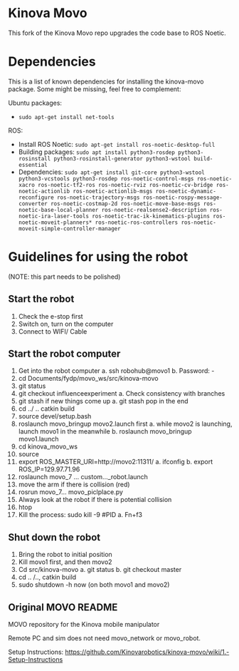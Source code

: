 # Kinova Movo

This fork of the Kinova Movo repo upgrades the code base to ROS Noetic.

# Dependencies
This is a list of known dependencies for installing the kinova-movo package. Some might be missing, feel free to complement:

Ubuntu packages:
- `sudo apt-get install net-tools`

ROS:

- Install ROS Noetic: `sudo apt-get install ros-noetic-desktop-full`
- Building packages: `sudo apt install python3-rosdep python3-rosinstall python3-rosinstall-generator python3-wstool build-essential`
- Dependencies: `sudo apt-get install git-core python3-wstool python3-vcstools python3-rosdep ros-noetic-control-msgs ros-noetic-xacro ros-noetic-tf2-ros ros-noetic-rviz ros-noetic-cv-bridge ros-noetic-actionlib ros-noetic-actionlib-msgs ros-noetic-dynamic-reconfigure ros-noetic-trajectory-msgs ros-noetic-rospy-message-converter ros-noetic-costmap-2d ros-noetic-move-base-msgs ros-noetic-base-local-planner ros-noetic-realsense2-description ros-noetic-ira-laser-tools ros-noetic-trac-ik-kinematics-plugins ros-noetic-moveit-planners* ros-noetic-ros-controllers ros-noetic-moveit-simple-controller-manager`

# Guidelines for using the robot
(NOTE: this part needs to be polished)

## Start the robot 
1. Check the e-stop first 
2. Switch on, turn on the computer 
3. Connect to WIFI/ Cable 

## Start the robot computer 
1. Get into the robot computer 
  a. ssh robohub@movo1 
  b. Password: - 
2. cd Documents/fydp/movo_ws/src/kinova-movo 
3. git status 
4. git checkout influenceexperiment
  a. Check consistency with branches 
5. git stash if new things come up 
  a. git stash pop in the end 
6. cd  ../ .. catkin build 
7. source devel/setup.bash 
8. roslaunch movo_bringup movo2.launch first 
   a. while movo2 is launching, launch movo1 in the meanwhile 
   b. roslaunch movo_bringup movo1.launch 
9. cd kinova_movo_ws 
10. source 
11. export ROS_MASTER_URI=http://movo2:11311/ 
  a. ifconfig 
  b. export ROS_IP=129.97.71.96 
12. roslaunch movo_7 … custom…_robot.launch 
13. move the arm if there is collision (red) 
14. rosrun movo_7… movo_piclplace.py 
15. Always look at the robot if there is potential collision 
16. htop 
17. Kill the process: sudo kill -9 #PID
  a. Fn+f3

## Shut down the robot
1. Bring the robot to initial position 
2. Kill movo1 first, and then movo2 
3. Cd src/kinova-movo 
  a. git status 
  b. git checkout master 
4. cd .. /.., catkin build 
5. sudo shutdown -h now (on both movo1 and movo2)

## Original MOVO README
MOVO repository for the Kinova mobile manipulator

Remote PC and sim does not need movo_network or movo_robot.

Setup Instructions: https://github.com/Kinovarobotics/kinova-movo/wiki/1.-Setup-Instructions
